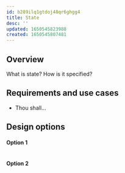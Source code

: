 ```yaml
---
id: b289ilq1gtdoj48qr6ghgg4
title: State
desc: ''
updated: 1650545823988
created: 1650545807481
---
```

## Overview
What is state? How is it specified?

## Requirements and use cases
* Thou shall...

## Design options
#### Option 1
```cpp

```

#### Option 2
```cpp

```

